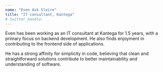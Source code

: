 ```yaml
---
name: "Even Ask Sleire"
title: "IT consultant, Kantega"
# twitter_handle: 
---
```

Even has been working as an IT consultant at Kantega for 1.5 years, with a primary focus on backend development. He also finds enjoyment in contributing to the frontend side of applications.

He has a strong affinity for simplicity in code, believing that clean and straightforward solutions contribute to better maintainability and understanding of software.
